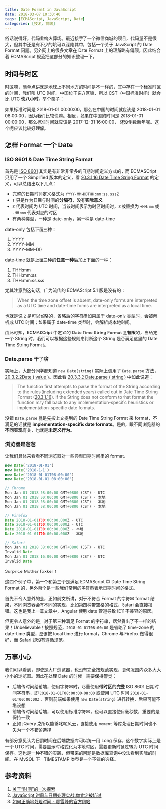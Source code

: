 ```yaml
---
title: Date Format in JavaScript
date: 2018-03-07 10:30:40
tags: [ECMAScript, JavaScript, Date]
categories: [技术, 前端]
---
```


俗话说得好，代码重构火葬场。最近接手了一个微信商城的项目，代码量不是很大，但其中还是有不少的坑可以深陷其中，包括一个关于 JavaScript 的 Date Format 问题。另外网上的很多文章在 Date Format 上的理解略有偏颇，因此结合着 ECMAScript 规范把这部分的知识整理一下。

<!-- more -->

## 时间与时区

时区嘛，简单点讲就是地球上不同地方的时间是不一样的，其中存在一个标准时区的时间，我们叫 UTC 时间。中国位于东八区嘛，所以 CST（中国标准时间）就会比 UTC **快八小时**。举个栗子：

如果标准时间是 2018-01-01 00:00:00，那么在中国的时间就应该是 2018-01-01 08:00:00，因为我们比较快嘛。相反，如果在中国的时间是 2018-01-01 00:00:00，那么标准时间就应该是 2017-12-31 16:00:00， 还没倒数新年呢。这个呢应该比较好理解。

## 怎样 Format 一个 Date

### ISO 8601 & Date Time String Format

首先是 [ISO 8601](https://zh.wikipedia.org/wiki/ISO_8601#%E6%97%A5%E6%9C%9F%E6%97%B6%E9%97%B4%E8%A1%A8%E7%A4%BA%E6%B3%95) 其实是有非常非常多的日期时间定义方式的，而 ECMASCript 只用了一个 Simplified 版本的定义，看 [20.3.1.16 Date Time String Format](http://www.ecma-international.org/ecma-262/8.0/index.html#sec-date-time-string-format) 的定义，可以总结出以下几点：

- 完整的日期时间定义格式为 `YYYY-MM-DDTHH:mm:ss.sssZ`
- `T` 只是作为日期与时间的**分隔符**，没有**实际意义**
- `Z` 代表时间为 UTC 时间，当该时间表示为时区时间时，`Z` 被替换为 `+HH:mm` 或 `-HH:mm` 代表对应的时区
- 有两种类型，一种是 date-only，另一种是 date-time

date-only 包括下面三种：

1. YYYY
2. YYYY-MM
3. YYYY-MM-DD

date-time 就是上面三种的**任意一种**后加上下面的一种：

1. THH:mm
2. THH:mm:ss
3. THH:mm:ss.sss


尤其注意到这句话，广为流传的 ECMAScript 5.1 版是没有的：

> When the time zone offset is absent, date-only forms are interpreted as a UTC time and date-time forms are interpreted as a local time.

也就是说 `Z` 是可以省略的，省略后的字符串如果属于 date-only 类型时，会被解析成 UTC 时间；如果属于 date-time 类型时，会解析成本地时间。

由此可知，ECMASCript 中定义的 Date Time String Format 是**有限**的，当给定一个 String 时，我们可以根据这些规则来判断这个 String 是否满足这里的 Date Time String Format。

### Date.parse 干了啥

实际上，大部分同学都知道 `new Date(string)` 实际上调用了 `Date.parse` 方法，[20.3.2.2Date ( value )](http://www.ecma-international.org/ecma-262/8.0/index.html#sec-date-value)。因此看 [20.3.3.2 Date.parse ( string )](http://www.ecma-international.org/ecma-262/8.0/index.html#sec-date.parse) 中如此说道：

> The function first attempts to parse the format of the String according to the rules (including extended years) called out in Date Time String Format ([20.3.1.16](http://www.ecma-international.org/ecma-262/8.0/index.html#sec-date-time-string-format)). If the String does not conform to that format the function may fall back to any implementation-specific heuristics or implementation-specific date formats.

没错 `Date.parse` 就是先按上文提到的 Date Time String Format 来 format，不满足的话就是 **implementation-specific date formats**。是的，跟不同浏览器的**不同实现**有关，也就是**未定义行为**。

### 浏览器是爸爸

让我们具体来看看不同浏览器对一些典型日期时间串的 format。

```javascript
new Date('2018-01-01')
new Date('2018-1-1')
new Date('2018-01-01T08:00:00')
new Date('2018-01-01 08:00:00')

// Chrome
Mon Jan 01 2018 08:00:00 GMT+0800 (CST) - UTC
Mon Jan 01 2018 00:00:00 GMT+0800 (CST) - 本地
Mon Jan 01 2018 08:00:00 GMT+0800 (CST) - 本地
Mon Jan 01 2018 08:00:00 GMT+0800 (CST) - 本地

// Firefox
Date 2018-01-01T00:00:00.000Z - UTC
Date 2018-01-01T00:00:00.000Z - UTC
Date 2018-01-01T00:00:00.000Z - 本地
Date 2018-01-01T00:00:00.000Z - 本地

// Safari
Mon Jan 01 2018 08:00:00 GMT+0800 (CST) - UTC
Invalid Date
Mon Jan 01 2018 16:00:00 GMT+0800 (CST) - UTC
Invalid Date
```

Surprice Mother Fxxker！

这四个例子中，第一个和第三个是满足 ECMAScript 中 Date Time String Format 的，另外两个是一些我们常用的字符串表示日期时间的格式。

首先不令人意外的是，正如前文所讲，对于不符合 Format 的字符串 format 结果，不同浏览器会有不同的实现，比如第四种带空格的格式，Safari 会直接报错。这也是我上一篇文章中，Angular 使用 date 管道导致 IE11 不兼容的原因。

但更令人意外的是，对于第三种满足 Format 的字符串，居然得出了不一样的结果！Unbelievable！按照规范，`2018-01-01T08:00:00` 是省略了 time-zone 的 date-time 类型，应该按 local time 进行 format，Chrome 与 Firefox 做得很好，而 Safari 却没有遵循规范。

## 万事小心

我们可以看到，即使是大厂浏览器，也没有完全按规范实现，更何况国内众多大大小小的浏览器。因此在处理 Date 的时候，需要保持警觉：

- 后端传时间给前端，使用字符串时，尽量使用**带时区**的**完整** ISO 8601 日期时间字符串，即 `2018-01-01T08:00:00+08:00` 或使用 UTC 时间 `2018-01-01T00:00:00Z` ，否则前端如果使用 `new Date(string)` 进行转换，后果可能不堪设想
- 前端传时间给后端，可以使用标准字符串，也可以直接使用毫秒数，重要的是保持一致
- 正如 jQuery 之所以能够叱咤风云，直接使用 `moment` 等库处理日期时间也不失为一个不错的选择

有部分意见认为日期时间在后端数据库可以统一用 Long 保存，这个数字实际上是一个 UTC 时间，需要显示时格式化为本地时区，需要更新时通过转为 UTC 时间保存。这也是一种不错的实践，但带来的问题是数据库查询中没法看到实际的时间。在 MySQL 下，TIMESTAMP 类型是一个不错的选择。

## 参考资料

1. [关于“时间”的一次探索](https://segmentfault.com/a/1190000004292140)
2. [JavaScript 时间与日期处理实战:你肯定被坑过](https://segmentfault.com/a/1190000007581722)
3. [如何正确地处理时间 - 廖雪峰的官方网站](https://www.liaoxuefeng.com/article/0014132675721847f569c3514034f099477472c73b5dee2000)